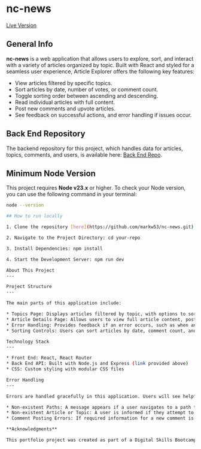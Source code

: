 # nc-news

[Live Version](https://your-deployed-app-link.com)

## General Info

**nc-news** is a web application that allows users to explore, sort, and interact with a variety of articles organized by topic. Built with React and styled for a seamless user experience, Article Explorer offers the following key features:

- View articles filtered by specific topics.
- Sort articles by date, number of votes, or comment count.
- Toggle sorting order between ascending and descending.
- Read individual articles with full content.
- Post new comments and upvote articles.
- See feedback on successful actions, and error handling if issues occur.

## Back End Repository

The backend repository for this project, which handles data for articles, topics, comments, and users, is available here: [Back End Repo](https://github.com/markw53/nc-news.git).

## Minimum Node Version

This project requires **Node v23.x** or higher. To check your Node version, you can use the following command in your terminal:

```bash
node --version

## How to run locally

1. Clone the repository [here](https://github.com/markw53/nc-news.git)

2. Navigate to the Project Directory: cd your-repo

3. Install Dependencies: npm install

4. Start the Development Server: npm run dev

About This Project
---

Project Structure
---

The main parts of this application include:

* Topics Page: Displays articles filtered by topic, with options to sort articles.
* Article Details Page: Allows users to view full article content, post comments, and upvote articles.
* Error Handling: Provides feedback if an error occurs, such as when an invalid topic or article is accessed.
* Sorting Controls: Users can sort articles by date, comment count, and votes, with an option to toggle between ascending and descending order.

Technology Stack
---

* Front End: React, React Router
* Back End API: Built with Node.js and Express (link provided above)
* CSS: Custom styling with modular CSS files

Error Handling
---

Errors are handled gracefully in this application. Users will see helpful messages in the following cases:

* Non-existent Paths: A message appears if a user navigates to a path that doesn’t exist.
* Non-existent Article or Topic: A user is informed if they attempt to view an article or topic that doesn’t exist.
* Comment Posting Errors: If required information for a new comment is missing, the user is prompted to provide it.

**Acknowledgments**

This portfolio project was created as part of a Digital Skills Bootcamp in Software Engineering provided by [Northcoders](https://northcoders.com/)
